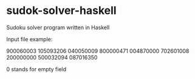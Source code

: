 # sudok-solver-haskell
Sudoku solver program written in Haskell

Input file example:

900060003
105093206
040050009
800000471
004870000
702601008
200000000
500032094
087016350

0 stands for empty field
